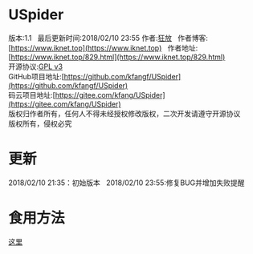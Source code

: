 # USpider
版本:1.1  
最后更新时间:2018/02/10 23:55
作者:[狂放](https://www.iknet.top)  
作者博客:[https://www.iknet.top](https://www.iknet.top)  
作者地址:[https://www.iknet.top/829.html](https://www.iknet.top/829.html)  
开源协议:[GPL v3](https://opensource.org/licenses/GPL-3.0)  
GitHub项目地址:[https://github.com/kfangf/USpider](https://github.com/kfangf/USpider)  
码云项目地址:[https://gitee.com/kfang/USpider](https://gitee.com/kfang/USpider)  
版权归作者所有，任何人不得未经授权修改版权，二次开发请遵守开源协议  
版权所有，侵权必究  
# 更新  
2018/02/10 21:35：初始版本  
2018/02/10 23:55:修复BUG并增加失败提醒  
# 食用方法  
[这里](https://www.iknet.top/829.html)  
